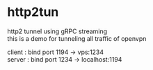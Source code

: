 # http2tun
http2 tunnel using gRPC streaming        
this is a demo for tunneling all traffic of openvpn        

client : bind port 1194 -> vps:1234        
server : bind port 1234 -> localhost:1194        
